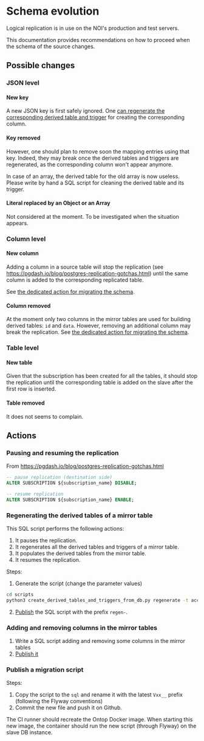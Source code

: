 # Schema evolution

Logical replication is in use on the NOI's production and test servers.

This documentation provides recommendations on how to proceed when the schema of the source changes. 

## Possible changes
### JSON level

#### New key
A new JSON key is first safely ignored. One [can regenerate the corresponding derived table and trigger](#regenerating-a-derived-table-and-a-trigger) for creating the corresponding column.

#### Key removed
However, one should plan to remove soon the mapping entries using that key. 
Indeed, they may break once the derived tables and triggers are regenerated, as the corresponding column won't appear anymore.

In case of an array, the derived table for the old array is now useless. Please write by hand a SQL script for cleaning the derived table and its trigger.

#### Literal replaced by an Object or an Array
Not considered at the moment. To be investigated when the situation appears.


### Column level

#### New column
Adding a column in a source table will stop the replication (see https://pgdash.io/blog/postgres-replication-gotchas.html)
until the same column is added to the corresponding replicated table.

See [the dedicated action for migrating the schema](#adding-and-removing-columns-in-the-mirror-tables).

#### Column removed
At the moment only two columns in the mirror tables are used for building derived tables: `id` and `data`.
However, removing an additional column may break the replication. See [the dedicated action for migrating the schema](#adding-and-removing-columns-in-the-mirror-tables).

### Table level

#### New table
Given that the subscription has been created for all the tables, it should stop the replication until the corresponding table is added on the slave after the first row is inserted.

#### Table removed
It does not seems to complain.

## Actions

### Pausing and resuming the replication
From https://pgdash.io/blog/postgres-replication-gotchas.html
```sql
-- pause replication (destination side)
ALTER SUBSCRIPTION ${subscription_name} DISABLE;

-- resume replication
ALTER SUBSCRIPTION ${subscription_name} ENABLE;
```

### Regenerating the derived tables of a mirror table

This SQL script performs the following actions:
1. It pauses the replication.
2. It regenerates all the derived tables and triggers of a mirror table.
3. It populates the derived tables from the mirror table.
4. It resumes the replication.

Steps:
 1. Generate the script (change the parameter values)
 ```sh
 cd scripts
 python3 create_derived_tables_and_triggers_from_db.py regenerate -t accommodationsopen -u tourismuser -p postgres2 -h localhost -d tourismuser --port 7776 --subscription=vkgsubscription_test
 ```
 2. [Publish](#publish-a-migration-script) the SQL script with the prefix `regen-`.


 ### Adding and removing columns in the mirror tables

1. Write a SQL script adding and removing some columns in the mirror tables
2. [Publish it](#publish-a-migration-script)

### Publish a migration script
Steps:
 1. Copy the script to the `sql` and rename it with the latest `Vxx__` prefix (following the Flyway conventions)
 2. Commit the new file and push it on Github.

 The CI runner should recreate the Ontop Docker image. When starting this new image, the container should run the new script (through Flyway) on the slave DB instance.
